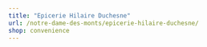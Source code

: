 ```yaml
---
title: "Epicerie Hilaire Duchesne"
url: /notre-dame-des-monts/epicerie-hilaire-duchesne/
shop: convenience
---
```


